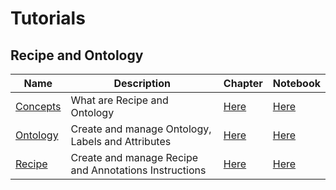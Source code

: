 # Tutorials

## Recipe and Ontology
| Name | Description | Chapter | Notebook |
| --- | --- | --- | --- |
| [Concepts](recipe_and_ontology/concepts/chapter.md) | What are Recipe and Ontology | [Here](tutorials/recipe_and_ontology/concepts/chapter.md) | [Here](tutorials/recipe_and_ontology/concepts/chapter.ipynb) |
| [Ontology](recipe_and_ontology/ontology/chapter.md) | Create and manage Ontology, Labels and Attributes | [Here](tutorials/recipe_and_ontology/ontology/chapter.md) | [Here](tutorials/recipe_and_ontology/ontology/chapter.ipynb) |
| [Recipe](recipe_and_ontology/recipe/chapter.md) | Create and manage Recipe and Annotations Instructions | [Here](tutorials/recipe_and_ontology/recipe/chapter.md) | [Here](tutorials/recipe_and_ontology/recipe/chapter.ipynb) |